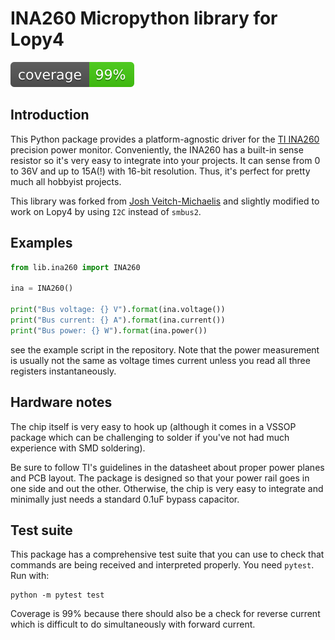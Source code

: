 # INA260 Micropython library for Lopy4
![coverage](coverage.svg)
## Introduction

This Python package provides a platform-agnostic driver for the [TI INA260](https://www.ti.com/product/INA260) precision power monitor. Conveniently, the INA260 has a built-in sense resistor so it's very easy to integrate into your projects. It can sense from 0 to 36V and up to 15A(!) with 16-bit resolution. Thus, it's perfect for pretty much all hobbyist projects.

This library was forked from [Josh Veitch-Michaelis](https://github.com/jveitchmichaelis) and slightly modified to work on Lopy4 by using `I2C` instead of `smbus2`.  

## Examples
```python
from lib.ina260 import INA260

ina = INA260()

print("Bus voltage: {} V").format(ina.voltage())
print("Bus current: {} A").format(ina.current())
print("Bus power: {} W").format(ina.power())
```

see the example script in the repository. Note that the power measurement is usually not the same as voltage times current unless you read all three registers instantaneously.

## Hardware notes

The chip itself is very easy to hook up (although it comes in a VSSOP package which can be challenging to solder if you've not had much experience with SMD soldering).

Be sure to follow TI's guidelines in the datasheet about proper power planes and PCB layout. The package is designed so that your power rail goes in one side and out the other. Otherwise, the chip is very easy to integrate and minimally just needs a standard 0.1uF bypass capacitor.

## Test suite

This package has a comprehensive test suite that you can use to check that commands are being received and interpreted properly. You need `pytest`. Run with:

```
python -m pytest test
```

Coverage is 99% because there should also be a check for reverse current which is difficult to do simultaneously with forward current.


